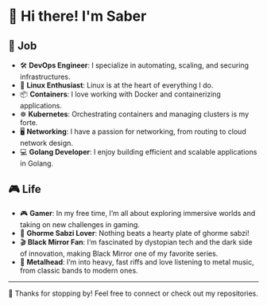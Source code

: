 # 👋 Hi there! I'm Saber

## 🚀 Job

- 🛠️ **DevOps Engineer**: I specialize in automating, scaling, and securing infrastructures.
- 🐧 **Linux Enthusiast**: Linux is at the heart of everything I do.
- 📦 **Containers**: I love working with Docker and containerizing applications.
- ☸️ **Kubernetes**: Orchestrating containers and managing clusters is my forte.
- 🖥️ **Networking**: I have a passion for networking, from routing to cloud network design.
- 💻 **Golang Developer**: I enjoy building efficient and scalable applications in Golang.

## 🎮 Life

- 🎮 **Gamer**: In my free time, I’m all about exploring immersive worlds and taking on new challenges in gaming.
- 🍲 **Ghorme Sabzi Lover**: Nothing beats a hearty plate of ghorme sabzi!
- 🎬 **Black Mirror Fan**: I’m fascinated by dystopian tech and the dark side of innovation, making Black Mirror one of my favorite series.
- 🎸 **Metalhead**: I’m into heavy, fast riffs and love listening to metal music, from classic bands to modern ones.

---

🌟 Thanks for stopping by! Feel free to connect or check out my repositories.
